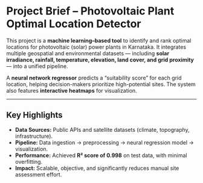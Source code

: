 # Project Brief – Photovoltaic Plant Optimal Location Detector

This project is a **machine learning–based tool** to identify and rank optimal locations for photovoltaic (solar) power plants in Karnataka. It integrates multiple geospatial and environmental datasets — including **solar irradiance, rainfall, temperature, elevation, land cover, and grid proximity** — into a unified pipeline.

A **neural network regressor** predicts a “suitability score” for each grid location, helping decision-makers prioritize high-potential sites. The system also features **interactive heatmaps** for visualization.

---

## Key Highlights

- **Data Sources:** Public APIs and satellite datasets (climate, topography, infrastructure).  
- **Pipeline:** Data ingestion → preprocessing → neural regression model → visualization.  
- **Performance:** Achieved **R² score of 0.998** on test data, with minimal overfitting.  
- **Impact:** Scalable, objective, and significantly reduces manual site assessment effort.  
